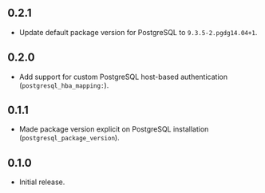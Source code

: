 ## 0.2.1

- Update default package version for PostgreSQL to `9.3.5-2.pgdg14.04+1`.

## 0.2.0

- Add support for custom PostgreSQL host-based authentication (`postgresql_hba_mapping:`).

## 0.1.1

- Made package version explicit on PostgreSQL installation (`postgresql_package_version`).

## 0.1.0

- Initial release.
